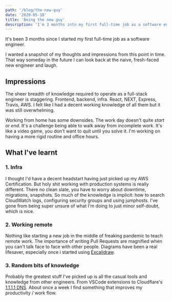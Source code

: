 ```yaml
---
path: '/blog/the-new-guy'
date: '2020-05-10'
title: 'Being the new guy'
description: 'I`m 3 months into my first full-time job as a software engineer. I wanted a snapshot of my thoughts and impressions at this specific point in time for future reference.'
---
```


It's been 3 months since I started my first full-time job as a software engineer.

I wanted a snapshot of my thoughts and impressions from this point in time. That way someday in the future I can look back at the naive, fresh-faced new engineer and laugh.

## Impressions

The sheer breadth of knowledge required to operate as a full-stack engineer is staggering. Frontend, backend, infra. React, NEXT, Express, Travis, AWS. I felt like I had a decent working knowledge of all them but it was still overwhelming.

Working from home has some downsides. The work day doesn't quite _start_ or _end_. It's a challenge being able to walk away from incomplete work. It's like a video game, you don't want to quit until you solve it. I'm working on having a more rigid routine and office hours.

## What I've learnt

### 1. Infra

I thought I'd have a decent headstart having just picked up my AWS Certification. But holy shit working with production systems is really different. There no clean slate, you have to worry about downtime, migrations, snapshots. So much of the knowledge is implicit: how to search CloudWatch logs, configuring security groups and using jumphosts. I've gone from being super unsure of what I'm doing to just minor self-doubt, which is nice.

### 2. Working remote

Nothing like starting a new job in the middle of freaking pandemic to teach remote work. The importance of writing Pull Requests are magnified when you can't talk face to face with other people. Diagrams have been a real lifesaver, especially once i started using [Excalidraw](https://excalidraw.com/).

### 3. Random bits of knowledge

Probably the greatest stuff I've picked up is all the casual tools and knowledge from other engineers. From VSCode extensions to Cloudflare's [1.1.1.1 DNS](https://1.1.1.1/). About once a week I find something that improves my productivity / work flow.
